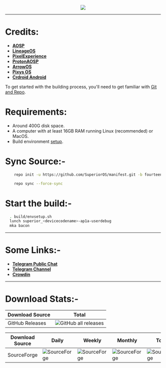 <p align="center">
<img src="https://github.com/SuperiorOS/manifest/assets/29405483/4186221f-e198-43bf-a2d4-d1046a0db269" />
</p>

---

# Credits:

- [**AOSP**](https://android.googlesource.com)
- [**LineageOS**](https://github.com/LineageOS)
- [**PixelExperience**](https://github.com/PixelExperience)
- [**ProtonAOSP**](https://github.com/ProtonAOSP)
- [**ArrowOS**](https://github.com/ArrowOS)
- [**Pixys OS**](https://github.com/PixysOS)
- [**Crdroid Android**](https://github.com/crdroidandroid)

To get started with the building process, you'll need to get familiar with [Git and Repo](http://source.android.com/source/using-repo.html).

# Requirements:

- Around 400G disk space.
- A computer with at least 16GB RAM running Linux (recommended) or MacOS.
- Build environment [setup](https://github.com/akhilnarang/scripts).

# Sync Source:-

```bash
    repo init -u https://github.com/SuperiorOS/manifest.git -b fourteen --git-lfs
```

```bash
    repo sync --force-sync
```

# Start the build:-

```bash
  . build/envsetup.sh
  lunch superior_<devicecodename>-ap1a-userdebug
  mka bacon
```

---

# Some Links:-

- [**Telegram Public Chat**](https://t.me/superioros)
- [**Telegram Channel**](https://t.me/superior_os)
- [**Crowdin**](https://crowdin.com/project/superior-os)

---

# Download Stats:-

| Download Source | Total                                                                                                                                                |
| --------------- | ---------------------------------------------------------------------------------------------------------------------------------------------------- |
| GitHub Releases | ![GitHub all releases](https://img.shields.io/github/downloads/SuperiorOS-Devices/official_devices/total?logo=GitHub&style=for-the-badge&color=blue) |

| Download Source | Daily                                                                                                                              | Weekly                                                                                                                             | Monthly                                                                                                                            | Total                                                                                                                              |
| --------------- | ---------------------------------------------------------------------------------------------------------------------------------- | ---------------------------------------------------------------------------------------------------------------------------------- | ---------------------------------------------------------------------------------------------------------------------------------- | ---------------------------------------------------------------------------------------------------------------------------------- |
| SourceForge     | ![SourceForge](https://img.shields.io/sourceforge/dd/superioros?color=8827ed&logo=sourceforge&logoColor=black&style=for-the-badge) | ![SourceForge](https://img.shields.io/sourceforge/dw/superioros?color=6d1cf6&logo=sourceforge&logoColor=black&style=for-the-badge) | ![SourceForge](https://img.shields.io/sourceforge/dm/superioros?color=4b02a4&logo=sourceforge&logoColor=black&style=for-the-badge) | ![SourceForge](https://img.shields.io/sourceforge/dt/superioros?color=ff4d4d&logo=sourceforge&logoColor=black&style=for-the-badge) |
